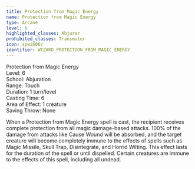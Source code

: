 ```yaml
---
title: Protection from Magic Energy
name: Protection from Magic Energy
type: Arcane
level: 6
highlighted_classes: Abjurer
prohibited_classes: Transmuter
icon: spwi606c
identifier: WIZARD_PROTECTION_FROM_MAGIC_ENERGY
---
```

Protection from Magic Energy  
Level: 6  
School: Abjuration  
Range: Touch  
Duration: 1 turn/level  
Casting Time: 6  
Area of Effect: 1 creature  
Saving Throw: None  
  
When a Protection from Magic Energy spell is cast, the recipient receives complete protection from all magic damage-based attacks. 100% of the damage from attacks like Cause Wound will be absorbed, and the target creature will become completely immune to the effects of spells such as Magic Missile, Skull Trap, Disintegrate, and Horrid Wilting. This effect lasts for the duration of the spell or until dispelled. Certain creatures are immune to the effects of this spell, including all undead.  
